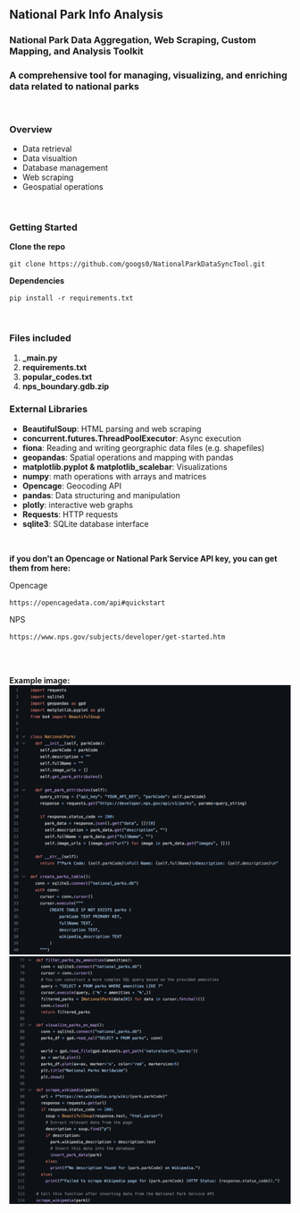 ## National Park Info Analysis

### National Park Data Aggregation, Web Scraping, Custom Mapping, and Analysis Toolkit
### A comprehensive tool for managing, visualizing, and enriching data related to national parks

<br>

### Overview
- Data retrieval
- Data visualtion
- Database management
- Web scraping
- Geospatial operations

<br>

### Getting Started

**Clone the repo**
```
git clone https://github.com/googs0/NationalParkDataSyncTool.git
```

**Dependencies**
```
pip install -r requirements.txt
```

<br>

### Files included
1. **_main.py**
2. **requirements.txt**
3. **popular_codes.txt**
4. **nps_boundary.gdb.zip**

### External Libraries
- **BeautifulSoup**: HTML parsing and web scraping
- **concurrent.futures.ThreadPoolExecutor**: Async execution
- **fiona**: Reading and writing georgraphic data files (e.g. shapefiles)
- **geopandas**: Spatial operations and mapping with pandas
- **matplotlib.pyplot & matplotlib_scalebar**: Visualizations
- **numpy**: math operations with arrays and matrices
- **Opencage**: Geocoding API
- **pandas**: Data structuring and manipulation
- **plotly**: interactive web graphs
- **Requests**: HTTP requests
- **sqlite3**: SQLite database interface

<br>

**if you don't an Opencage or National Park Service API key, you can get them from here:**

Opencage
```
https://opencagedata.com/api#quickstart
```

NPS
```
https://www.nps.gov/subjects/developer/get-started.htm
```

<br>
<br>

**Example image:**
![NPS API Request Class Example Screen](/assets/nps_api_screen1.png)
![NPS API Request Class Example Screen](/assets/nps_api_screen2.png)

